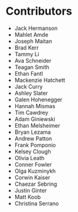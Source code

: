 # Contributors


- Jack Hermanson
- Mahlet Amde
- Joseph Maitan
- Brad Kerr
- Tammy Li
- Ava Schneider
- Teagan Smith
- Ethan Fantl
- Mackenzie Hatchett
- Jack Curry
- Ashley Slater
- Galen Hohenegger
- Hannah Mismas
- Tim Cawdrey
- Adam Giniewski
- Ethan Melsheimer
- Bryan Lezama
- Andrew Patton
- Frank Pomponio
- Kelsey Clough 
- Olivia Leath
- Conner Fowler
- Olga Kuzminykh 
- Corwin Kaiser
- Chaezar Sebring
- Justin Ginter
- Matt Koob
- Christina Serrano